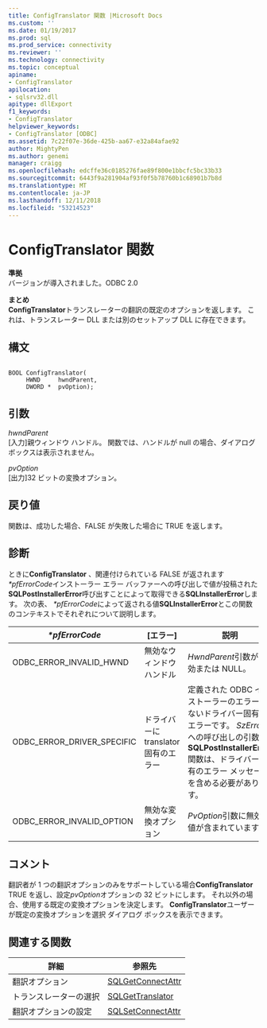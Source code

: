 ```yaml
---
title: ConfigTranslator 関数 |Microsoft Docs
ms.custom: ''
ms.date: 01/19/2017
ms.prod: sql
ms.prod_service: connectivity
ms.reviewer: ''
ms.technology: connectivity
ms.topic: conceptual
apiname:
- ConfigTranslator
apilocation:
- sqlsrv32.dll
apitype: dllExport
f1_keywords:
- ConfigTranslator
helpviewer_keywords:
- ConfigTranslator [ODBC]
ms.assetid: 7c22f07e-36de-425b-aa67-e32a84afae92
author: MightyPen
ms.author: genemi
manager: craigg
ms.openlocfilehash: edcffe36c0185276fae89f800e1bbcfc5bc33b33
ms.sourcegitcommit: 6443f9a281904af93f0f5b78760b1c68901b7b8d
ms.translationtype: MT
ms.contentlocale: ja-JP
ms.lasthandoff: 12/11/2018
ms.locfileid: "53214523"
---
```

# <a name="configtranslator-function"></a>ConfigTranslator 関数
**準拠**  
 バージョンが導入されました。ODBC 2.0  
  
 **まとめ**  
 **ConfigTranslator**トランスレーターの翻訳の既定のオプションを返します。 これは、トランスレーター DLL または別のセットアップ DLL に存在できます。  
  
## <a name="syntax"></a>構文  
  
```  
  
BOOL ConfigTranslator(  
     HWND     hwndParent,  
     DWORD *  pvOption);  
```  
  
## <a name="arguments"></a>引数  
 *hwndParent*  
 [入力]親ウィンドウ ハンドル。 関数では、ハンドルが null の場合、ダイアログ ボックスは表示されません。  
  
 *pvOption*  
 [出力]32 ビットの変換オプション。  
  
## <a name="returns"></a>戻り値  
 関数は、成功した場合、FALSE が失敗した場合に TRUE を返します。  
  
## <a name="diagnostics"></a>診断  
 ときに**ConfigTranslator** 、関連付けられている FALSE が返されます *\*pfErrorCode*インストーラー エラー バッファーへの呼び出しで値が投稿された**SQLPostInstallerError**呼び出すことによって取得できる**SQLInstallerError**します。 次の表、  *\*pfErrorCode*によって返される値**SQLInstallerError**とこの関数のコンテキストでそれぞれについて説明します。  
  
|*\*pfErrorCode*|[エラー]|説明|  
|---------------------|-----------|-----------------|  
|ODBC_ERROR_INVALID_HWND|無効なウィンドウ ハンドル|*HwndParent*引数が無効または NULL。|  
|ODBC_ERROR_DRIVER_SPECIFIC|ドライバーに translator 固有のエラー|定義された ODBC インストーラーのエラーがないドライバー固有のエラーです。 *SzError*への呼び出しの引数、 **SQLPostInstallerError**関数は、ドライバー固有のエラー メッセージを含める必要があります。|  
|ODBC_ERROR_INVALID_OPTION|無効な変換オプション|*PvOption*引数に無効な値が含まれています。|  
  
## <a name="comments"></a>コメント  
 翻訳者が 1 つの翻訳オプションのみをサポートしている場合**ConfigTranslator** TRUE を返し、設定*pvOption*オプションの 32 ビットにします。 それ以外の場合、使用する既定の変換オプションを決定します。 **ConfigTranslator**ユーザーが既定の変換オプションを選択 ダイアログ ボックスを表示できます。  
  
## <a name="related-functions"></a>関連する関数  
  
|詳細|参照先|  
|---------------------------|---------|  
|翻訳オプション|[SQLGetConnectAttr](../../../odbc/reference/syntax/sqlgetconnectattr-function.md)|  
|トランスレーターの選択|[SQLGetTranslator](../../../odbc/reference/syntax/sqlgettranslator-function.md)|  
|翻訳オプションの設定|[SQLSetConnectAttr](../../../odbc/reference/syntax/sqlsetconnectattr-function.md)|
